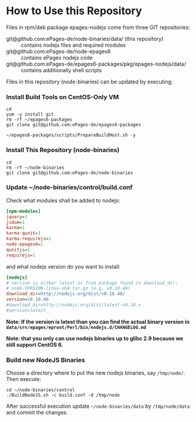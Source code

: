 How to Use this Repository
==========================

Files in rpm/deb package epages-nodejs come from three GIT repositories:

<dl>
  <dt>git@github.com:ePages-de/node-binaries/data/ (this repository)</dt>
  <dd>contains nodejs files and required modules</dd>
  <dt>git@github.com:ePages-de/node-epages6</dt>
  <dd>contains ePages nodejs code</dd>
  <dt>git@github.com:ePages-de/epages6-packages/pkg/epages-nodejs/data/</dt>
  <dd>contains additionally shell scripts</dd>
</dl>

Files in this repository (node-binaries) can be updated by executing:

### Install Build Tools on CentOS-Only VM

```
cd
yum -y install git
rm -rf ~/epages6-packages
git clone git@github.com:ePages-de/epages6-packages

~/epages6-packages/scripts/PrepareBuildHost.sh -y
```

### Install This Repository (node-binaries)

```
cd
rm -rf ~/node-binaries
git clone git@github.com:ePages-de/node-binaries
```

### Update ~/node-binaries/control/build.conf

Check what modules shall be added to nodejs:

```ini
[npm-modules]
jquery=1
jsdom=1
karma=1
karma-qunit=1
karma-requirejs=1
node-epages6=1
qunitjs=1
requirejs=1
```

and what nodejs version do you want to install:

```ini
[nodejs]
# version is either latest or from package found in download_dir:
# node-VERSION-linux-x64.tar.gz (e.g. v0.10.48)
download_dir=http://nodejs.org/dist/v0.10.40/
version=v0.10.40
#download_dir=http://nodejs.org/dist/latest-v0.10.x
#version=latest
```
**Note: If the version is latest than you can find the actual binary version in `data/srv/epages/eproot/Perl/bin/nodejs.d/CHANGELOG.md`**

**Note: that you only can use nodejs binaries up to glibc 2.9 because we
still support CentOS 6.**

### Build new NodeJS Binaries

Choose a directory where to put the new nodejs binaries, say
`/tmp/node/`. Then execute:

```
cd ~/node-binaries/control
./BuildNodeJS.sh -c build.conf -d /tmp/node
```

After successful execution update `~/node-binaries/data` by
`/tmp/node/data` and commit the changes.
